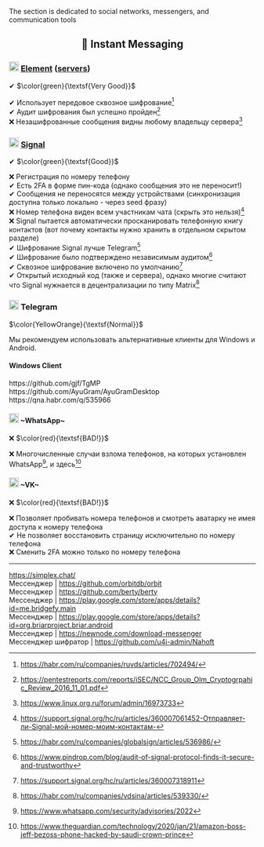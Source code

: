 The section is dedicated to social networks, messengers, and communication tools

<h2 align="center">🔗 Instant Messaging</h2>

### <img width=20px src="https://i.imgur.com/8tayY2n.png"></img> [Element](https://element.io/) ([servers](https://servers.joinmatrix.org/))

✔ $\color{green}{\textsf{Very Good}}$

✔ Использует передовое сквозное шифрование[^8]
<br>
✔ Аудит шифрования был успешно пройден[^9]
<br>
❌ Незашифрованные сообщения видны любому владельцу сервера[^10]

### <img width=20px src="https://i.imgur.com/X0JxslT.png"></img> [Signal](https://signal.org/)

✔ $\color{green}{\textsf{Good}}$

❌ Регистрация по номеру телефону
<br>
✔ Есть 2FA в форме пин-кода (однако сообщения это не переносит!)
<br>
✔ Сообщения не переносятся между устройствами (синхронизация доступна только локально - через seed фразу)
<br>
❌ Номер телефона виден всем участникам чата (скрыть это нельзя)[^3]
<br>
❌ Signal пытается автоматически просканировать телефонную книгу контактов (вот почему контакты нужно хранить в отдельном скрытом разделе)
<br>
✔ Шифрование Signal лучше Telegram[^4]
<br>
✔ Шифрование было подтверждено независимым аудитом[^5]
<br>
✔ Сквозное шифрование включено по умолчанию[^7]
<br>
✔ Открытый исходный код (также и сервера), однако многие считают что Signal нужнается в децентрализации по типу Matrix[^6]

### <img width=20px src="https://upload.wikimedia.org/wikipedia/commons/thumb/8/83/Telegram_2019_Logo.svg/800px-Telegram_2019_Logo.svg.png"></img> Telegram

$\color{YellowOrange}{\textsf{Normal}}$

Мы рекомендуем использовать альтернативные клиенты для Windows и Android.

<h4>Windows Client</h4>
https://github.com/gjf/TgMP
<br>
https://github.com/AyuGram/AyuGramDesktop
<br>
https://qna.habr.com/q/535966

#### <img width=20px src="https://i.imgur.com/bs0qdUL.png"></img> ~WhatsApp~ 

❌ $\color{red}{\textsf{BAD!}}$

❌ Многочисленные случаи взлома телефонов, на которых установлен WhatsApp[^1], и здесь[^2]

#### <img width=20px src="https://i.imgur.com/EbwECG4.png"></img> ~VK~ 
❌ $\color{red}{\textsf{BAD!}}$

❌ Позволяет пробивать номера телефонов и смотреть аватарку не имея доступа к номеру телефона
<br>
✔ Не позволяет восстановить страницу исключительно по номеру телефона
<br>
❌ Сменить 2FA можно только по номеру телефона

----

https://simplex.chat/
<br>
Мессенджер | https://github.com/orbitdb/orbit
<br>
Мессенджер | https://github.com/berty/berty
<br>
Мессенджер | https://play.google.com/store/apps/details?id=me.bridgefy.main
<br>
Мессенджер | https://play.google.com/store/apps/details?id=org.briarproject.briar.android
<br>
Мессенджер | https://newnode.com/download-messenger
<br>
Мессенджер шифратор | https://github.com/u4i-admin/Nahoft

[^1]: https://www.whatsapp.com/security/advisories/2022
[^2]: https://www.theguardian.com/technology/2020/jan/21/amazon-boss-jeff-bezoss-phone-hacked-by-saudi-crown-prince
[^3]: https://support.signal.org/hc/ru/articles/360007061452-Отправляет-ли-Signal-мой-номер-моим-контактам-
[^4]: https://habr.com/ru/companies/globalsign/articles/536986/
[^5]: https://www.pindrop.com/blog/audit-of-signal-protocol-finds-it-secure-and-trustworthy
[^6]: https://habr.com/ru/companies/vdsina/articles/539330/
[^7]: https://support.signal.org/hc/ru/articles/360007318911
[^8]: https://habr.com/ru/companies/ruvds/articles/702494/
[^9]: https://pentestreports.com/reports/iSEC/NCC_Group_Olm_Cryptogrpahic_Review_2016_11_01.pdf
[^10]: https://www.linux.org.ru/forum/admin/16973733
